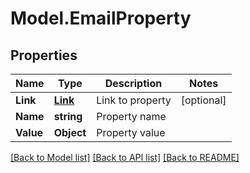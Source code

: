 # Model.EmailProperty
## Properties
Name | Type | Description | Notes
------------ | ------------- | ------------- | -------------
**Link** | [**Link**](Link.md) | Link to property              | [optional] 
**Name** | **string** | Property name              | 
**Value** | **Object** | Property value              | 



[[Back to Model list]](README.md#documentation-for-models) [[Back to API list]](README.md#documentation-for-api-endpoints) [[Back to README]](README.md)



